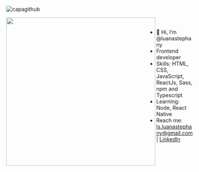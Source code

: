 ![capagithub](https://user-images.githubusercontent.com/70078964/120085286-4128cc00-c0ad-11eb-9789-1fcaca69891b.png)

<!---
luanastephany/luanastephany is a ✨ special ✨ repository because its `README.md` (this file) appears on your GitHub profile.
You can click the Preview link to take a look at your changes.
--->

<img width="400px" align="left" src="https://github-readme-stats.vercel.app/api/top-langs/?username=luanastephany&hide=html&layout=compact&theme=buefy" /><br/>  


- 🤘 Hi, I’m @luanastephany
- Frontend developer
- Skills: HTML, CSS, JavaScript, ReactJs, Sass, npm and Typescript
- Learning: Node, React Native
- Reach me: ls.luanastephany@gmail.com | [LinkedIn](https://www.linkedin.com/in/luana-stephany-aa012b204/)





